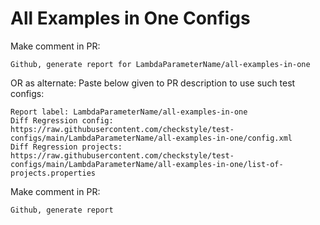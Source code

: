 # All Examples in One Configs
Make comment in PR:
```
Github, generate report for LambdaParameterName/all-examples-in-one
```
OR as alternate:
Paste below given to PR description to use such test configs:
```
Report label: LambdaParameterName/all-examples-in-one
Diff Regression config: https://raw.githubusercontent.com/checkstyle/test-configs/main/LambdaParameterName/all-examples-in-one/config.xml
Diff Regression projects: https://raw.githubusercontent.com/checkstyle/test-configs/main/LambdaParameterName/all-examples-in-one/list-of-projects.properties
```
Make comment in PR:
```
Github, generate report
```
